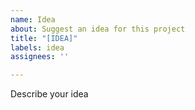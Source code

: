 ```yaml
---
name: Idea
about: Suggest an idea for this project
title: "[IDEA]"
labels: idea
assignees: ''

---
```


Describe your idea

